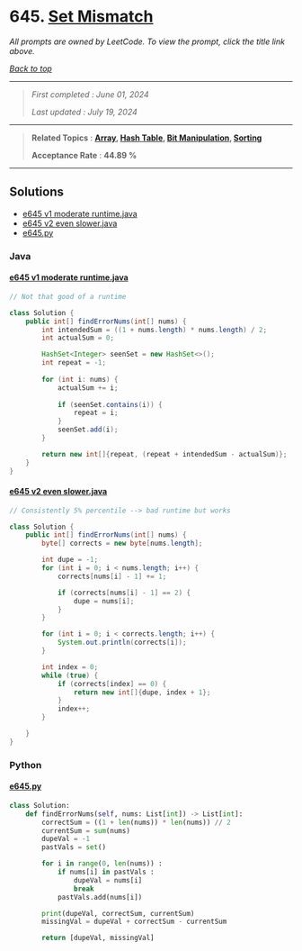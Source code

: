 # 645. [Set Mismatch](<https://leetcode.com/problems/set-mismatch>)

*All prompts are owned by LeetCode. To view the prompt, click the title link above.*

*[Back to top](<../README.md>)*

------

> *First completed : June 01, 2024*
>
> *Last updated : July 19, 2024*

------

> **Related Topics** : **[Array](<by_topic/Array.md>), [Hash Table](<by_topic/Hash Table.md>), [Bit Manipulation](<by_topic/Bit Manipulation.md>), [Sorting](<by_topic/Sorting.md>)**
>
> **Acceptance Rate** : **44.89 %**

------

## Solutions

- [e645 v1 moderate runtime.java](<../my-submissions/e645 v1 moderate runtime.java>)
- [e645 v2 even slower.java](<../my-submissions/e645 v2 even slower.java>)
- [e645.py](<../my-submissions/e645.py>)
### Java
#### [e645 v1 moderate runtime.java](<../my-submissions/e645 v1 moderate runtime.java>)
```Java
// Not that good of a runtime

class Solution {
    public int[] findErrorNums(int[] nums) {
        int intendedSum = ((1 + nums.length) * nums.length) / 2;
        int actualSum = 0;

        HashSet<Integer> seenSet = new HashSet<>();
        int repeat = -1;
        
        for (int i: nums) {
            actualSum += i;
            
            if (seenSet.contains(i)) {
                repeat = i;
            }
            seenSet.add(i);
        }

        return new int[]{repeat, (repeat + intendedSum - actualSum)};
    }
}
```

#### [e645 v2 even slower.java](<../my-submissions/e645 v2 even slower.java>)
```Java
// Consistently 5% percentile --> bad runtime but works

class Solution {
    public int[] findErrorNums(int[] nums) {
        byte[] corrects = new byte[nums.length];

        int dupe = -1;
        for (int i = 0; i < nums.length; i++) {
            corrects[nums[i] - 1] += 1;

            if (corrects[nums[i] - 1] == 2) {
                dupe = nums[i];
            }
        }

        for (int i = 0; i < corrects.length; i++) {
            System.out.println(corrects[i]);
        }

        int index = 0;
        while (true) {
            if (corrects[index] == 0) {
                return new int[]{dupe, index + 1};
            }
            index++;
        }

    }
}
```

### Python
#### [e645.py](<../my-submissions/e645.py>)
```Python
class Solution:
    def findErrorNums(self, nums: List[int]) -> List[int]:
        correctSum = ((1 + len(nums)) * len(nums)) // 2
        currentSum = sum(nums)
        dupeVal = -1
        pastVals = set()

        for i in range(0, len(nums)) :
            if nums[i] in pastVals :
                dupeVal = nums[i]
                break
            pastVals.add(nums[i])

        print(dupeVal, correctSum, currentSum)
        missingVal = dupeVal + correctSum - currentSum

        return [dupeVal, missingVal]
```

